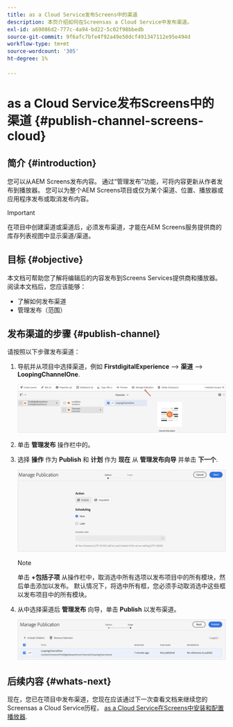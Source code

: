 ```yaml
---
title: as a Cloud Service发布Screens中的渠道
description: 本页介绍如何在Screensas a Cloud Service中发布渠道。
exl-id: a69086d2-777c-4a94-bd22-5c02f98bbedb
source-git-commit: 9f6afc7bfe4f92a49e50dcf491347112e95e494d
workflow-type: tm+mt
source-wordcount: '305'
ht-degree: 1%

---
```


# as a Cloud Service发布Screens中的渠道 {#publish-channel-screens-cloud}

## 简介 {#introduction}

您可以从AEM Screens发布内容。 通过“管理发布”功能，可将内容更新从作者发布到播放器。 您可以为整个AEM Screens项目或仅为某个渠道、位置、播放器或应用程序发布或取消发布内容。

>[!IMPORTANT]
>在项目中创建渠道或渠道后，必须发布渠道，才能在AEM Screens服务提供商的库存列表视图中显示渠道/渠道。

## 目标 {#objective}

本文档可帮助您了解将编辑后的内容发布到Screens Services提供商和播放器。 阅读本文档后，您应该能够：

* 了解如何发布渠道
* 管理发布（范围）

## 发布渠道的步骤 {#publish-channel}

请按照以下步骤发布渠道：

1. 导航并从项目中选择渠道，例如 **FirstdigitalExperience** —> **渠道** —> **LoopingChannelOne**.

   ![](/help/screens-cloud/assets/create-content/managepub-1.png)

1. 单击 **管理发布** 操作栏中的。

1. 选择 **操作** 作为 **Publish** 和 **计划** 作为 **现在** 从 **管理发布向导** 并单击 **下一个**.

   ![](/help/screens-cloud/assets/create-content/managepub-2.png)

   >[!NOTE]
   >单击 **+包括子项** 从操作栏中，取消选中所有选项以发布项目中的所有模块，然后单击添加以发布。 默认情况下，将选中所有框，您必须手动取消选中这些框以发布项目中的所有模块。

1. 从中选择渠道后 **管理发布** 向导，单击 **Publish** 以发布渠道。

   ![](/help/screens-cloud/assets/create-content/managepub-3.png)


## 后续内容 {#whats-next}

现在，您已在项目中发布渠道，您现在应该通过下一次查看文档来继续您的Screensas a Cloud Service历程， [as a Cloud Service在Screens中安装和配置播放器](/help/screens-cloud/managing-players-registration/installing-screens-cloud-player.md).
